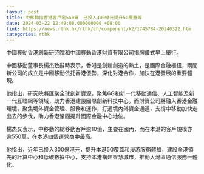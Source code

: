 ```yaml
---
layout: post
title: 中移動指香港客戶逾550萬　已投入300億元提升5G覆蓋等
date: 2024-03-22 12:49:08.000000000 +08:00
link: https://news.rthk.hk/rthk/ch/component/k2/1745784-20240322.htm
categories: rthk
---
```


中國移動香港創新研究院和中國移動香港財資有限公司揭牌儀式早上舉行。

中國移動董事長楊杰致辭時表示，香港是創新創造的熱土，是國際金融樞紐，兩間新公司的成立是中國移動依托香港優勢，深化對港合作，加快在港發展的重要體現。

他指出，研究院將匯聚全球創新資源，聚焦6G和新一代移動通信、人工智能及新一代互聯網等領域，助力香港建設國際創新科技中心。而財資公司將融入香港金融環境，聚焦境外資金管理、服務和運作，打通境內外資金通道，支撐中移動加快走出去的步伐，助力香港鞏固提升國際金融中心地位。

楊杰又表示，中移動的總移動客戶逾10億，主要在國內，而在本港的客戶規模亦逾550萬，在本港四個運營商中最高。

他指出，近年已投入300億港元，提升本港5G覆蓋和漫游服務體驗，建設全港領先的計算中心和低碳數據中心，支持本港構建智慧城市，推動大灣區通信服務一體化。
